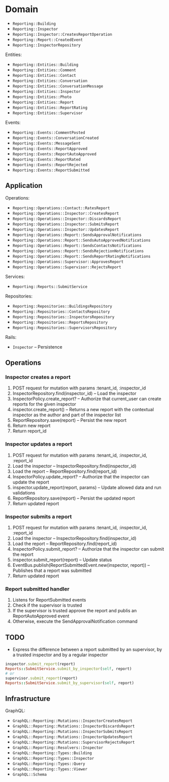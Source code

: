 # Domain

* `Reporting::Building`
* `Reporting::Inspector`
* `Reporting::Inspector::CreatesReportOperation`
* `Reporting::Report::CreatedEvent`
* `Reporting::InspectorRepository`

Entities:

* `Reporting::Entities::Building`
* `Reporting::Entities::Comment`
* `Reporting::Entities::Contact`
* `Reporting::Entities::Conversation`
* `Reporting::Entities::ConversationMessage`
* `Reporting::Entities::Inspector`
* `Reporting::Entities::Photo`
* `Reporting::Entities::Report`
* `Reporting::Entities::ReportRating`
* `Reporting::Entities::Supervisor`

Events:

* `Reporting::Events::CommentPosted`
* `Reporting::Events::ConversationCreated`
* `Reporting::Events::MessageSent`
* `Reporting::Events::ReportApproved`
* `Reporting::Events::ReportAutoApproved`
* `Reporting::Events::ReportRated`
* `Reporting::Events::ReportRejected`
* `Reporting::Events::ReportSubmitted`

## Application

Operations:

* `Reporting::Operations::Contact::RatesReport`
* `Reporting::Operations::Inspector::CreatesReport`
* `Reporting::Operations::Inspector::DiscardsReport`
* `Reporting::Operations::Inspector::SubmitsReport`
* `Reporting::Operations::Inspector::UpdatesReport`
* `Reporting::Operations::Report::SendsApprovalNotifications`
* `Reporting::Operations::Report::SendsAutoApprovedNotifications`
* `Reporting::Operations::Report::SendsContactsNotifications`
* `Reporting::Operations::Report::SendsRejectionNotifications`
* `Reporting::Operations::Report::SendsReportRatingNotifications`
* `Reporting::Operations::Supervisor::ApprovesReport`
* `Reporting::Operations::Supervisor::RejectsReport`

Services:

* `Reporting::Reports::SubmitService`

Repositories:

* `Reporting::Repositories::BuildingsRepository`
* `Reporting::Repositories::ContactsRepository`
* `Reporting::Repositories::InspectorsRepository`
* `Reporting::Repositories::ReportsRepository`
* `Reporting::Repositories::SupervisorsRepository`

Rails:

* `Inspector` – Persistence

## Operations

### Inspector creates a report

1. POST request for mutation with params :tenant_id, :inspector_id
1. InspectorRepository.find(inspector_id) – Load the inspector
1. InspectorPolicy.create_report? – Authorize that current_user can create reports for the given inspector
1. inspector.create_report() – Returns a new report with the contextual inspector as the author and part of the inspector list
1. ReportRepository.save(report) – Persist the new report
1. Return new report
1. Return report_id

### Inspector updates a report

1. POST request for mutation with params :tenant_id, :inspector_id, :report_id
1. Load the inspector – InspectorRepository.find(inspector_id)
1. Load the report – ReportRepository.find(report_id)
1. InspectorPolicy.update_report? – Authorize that the inspector can update the report
1. inspector.update_report(report, params) – Update allowed data and run validations
1. ReportRepository.save(report) – Persist the updated report
1. Return updated report


### Inspector submits a report

1. POST request for mutation with params :tenant_id, :inspector_id, :report_id
1. Load the inspector – InspectorRepository.find(inspector_id)
1. Load the report – ReportRepository.find(report_id)
1. InspectorPolicy.submit_report? – Authorize that the inspector can submit the report
1. inspector.submit_report(report) – Update status
1. EventBus.publish(ReportSubmittedEvent.new(inspector, report)) – Publishes that a report was submitted
1. Return updated report

### Report submitted handler

1. Listens for ReportSubmitted events
1. Check if the supervisor is trusted
1. If the supervisor is trusted approve the report and publis an ReportAutoApproved event
1. Otherwise, execute the SendApprovalNotification command

## TODO

* Express the difference between a report submitted by an supervisor, by a trusted inspector
  and by a regular inspector

```ruby
inspector.submit_report(report)
Reports::SubmitService.submit_by_inspector(self, report)
# or
supervisor.submit_report(report)
Reports::SubmitService.submit_by_supervisor(self, report)
```

## Infrastructure

GraphQL:

* `GraphQL::Reporting::Mutations::InspectorCreatesReport`
* `GraphQL::Reporting::Mutations::InspectorDiscardsReport`
* `GraphQL::Reporting::Mutations::InspectorSubmitsReport`
* `GraphQL::Reporting::Mutations::InspectorUpdatesReport`
* `GraphQL::Reporting::Mutations::SupervisorRejectsReport`
* `GraphQL::Reporting::Resolvers::Inspector`
* `GraphQL::Reporting::Types::Building`
* `GraphQL::Reporting::Types::Inspector`
* `GraphQL::Reporting::Types::Query`
* `GraphQL::Reporting::Types::Viewer`
* `GraphQL::Schema`
